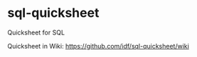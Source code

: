 # sql-quicksheet
Quicksheet for SQL

Quicksheet in Wiki: https://github.com/idf/sql-quicksheet/wiki
